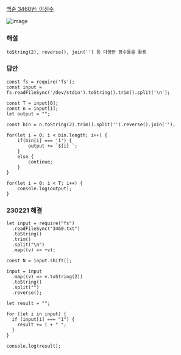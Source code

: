 [백준 3460번: 이진수](https://www.acmicpc.net/problem/3460)  

![image](https://user-images.githubusercontent.com/49461207/179282302-c564f9d5-e432-4d28-aadf-5da6c072a7d4.png)  


### 해설
`toString(2), reverse(), join('') 등 다양한 함수들을 활용`  

### 답안
```
const fs = require('fs');
const input = fs.readFileSync('/dev/stdin').toString().trim().split('\n');

const T = input[0];
const n = input[1];
let output = "";

const bin = n.toString(2).trim().split('').reverse().join('');

for(let i = 0; i < bin.length; i++) {
    if(bin[i] === '1') {
        output += `${i} `;
    }
    else {
        continue;
    }
}

for(let i = 0; i < T; i++) {
    console.log(output);
}
```

### 230221 해결

```
let input = require("fs")
  .readFileSync("3460.txt")
  .toString()
  .trim()
  .split("\n")
  .map((v) => +v);

const N = input.shift();

input = input
  .map((v) => v.toString(2))
  .toString()
  .split("")
  .reverse();

let result = "";

for (let i in input) {
  if (input[i] === "1") {
    result += i + " ";
  }
}

console.log(result);
```
